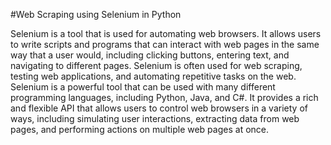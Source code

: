 #Web Scraping using Selenium in Python

Selenium is a tool that is used for automating web browsers. It allows users to write scripts and programs that can interact with web pages in the same way that a user would, including clicking buttons, entering text, and navigating to different pages. Selenium is often used for web scraping, testing web applications, and automating repetitive tasks on the web.
Selenium is a powerful tool that can be used with many different programming languages, including Python, Java, and C#. It provides a rich and flexible API that allows users to control web browsers in a variety of ways, including simulating user interactions, extracting data from web pages, and performing actions on multiple web pages at once.
